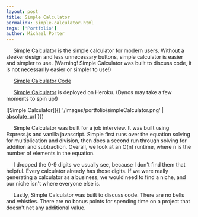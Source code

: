 ```yaml
---
layout: post
title: Simple Calculator
permalink: simple-calculator.html
tags: ['Portfolio']
author: Michael Porter
---
```


&nbsp;&nbsp;&nbsp;&nbsp;&nbsp;Simple Calculator is the simple calculator for modern users. Without a sleeker design and less unnecessary buttons, simple calculator is easier and simpler to use. (Warning! Simple Calculator was built to discuss code, it is not necessarily easier or simpler to use!)

&nbsp;&nbsp;&nbsp;&nbsp;&nbsp;[Simple Calculator Code](https://github.com/portermichael/calculator)

&nbsp;&nbsp;&nbsp;&nbsp;&nbsp;[Simple Calculator](https://simple-calculator-mike.herokuapp.com/) is deployed on Heroku. (Dynos may take a few moments to spin up!)

![Simple Calculator]({{ '/images/portfolio/simpleCalculator.png' | absolute_url }})

<!-- more -->

&nbsp;&nbsp;&nbsp;&nbsp;&nbsp;Simple Calculator was built for a job interview. It was built using Express.js and vanilla javascript. Simple first runs over the equation solving for multiplication and division, then does a second run through solving for addition and subtraction. Overall, we look at an O(n) runtime, where n is the number of elements in the equation.

&nbsp;&nbsp;&nbsp;&nbsp;&nbsp;I dropped the 0-9 digits we usually see, because I don't find them that helpful. Every calculator already has those digits. If we were really generating a calculator as a business, we would need to find a niche, and our niche isn't where everyone else is.

&nbsp;&nbsp;&nbsp;&nbsp;&nbsp;Lastly, Simple Calculator was built to discuss code. There are no bells and whistles. There are no bonus points for spending time on a project that doesn't net any additional value.
